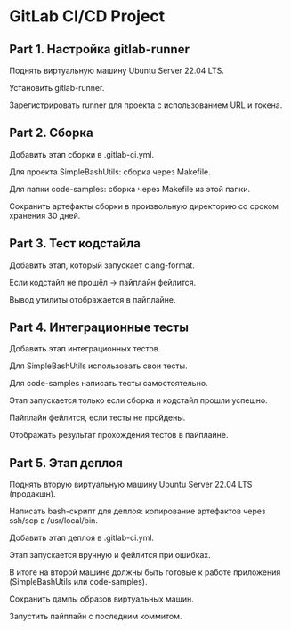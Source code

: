 # GitLab CI/CD Project
## Part 1. Настройка gitlab-runner

Поднять виртуальную машину Ubuntu Server 22.04 LTS.

Установить gitlab-runner.

Зарегистрировать runner для проекта с использованием URL и токена.

## Part 2. Сборка

Добавить этап сборки в .gitlab-ci.yml.

Для проекта SimpleBashUtils: сборка через Makefile.

Для папки code-samples: сборка через Makefile из этой папки.

Сохранить артефакты сборки в произвольную директорию со сроком хранения 30 дней.

## Part 3. Тест кодстайла

Добавить этап, который запускает clang-format.

Если кодстайл не прошёл → пайплайн фейлится.

Вывод утилиты отображается в пайплайне.

## Part 4. Интеграционные тесты

Добавить этап интеграционных тестов.

Для SimpleBashUtils использовать свои тесты.

Для code-samples написать тесты самостоятельно.

Этап запускается только если сборка и кодстайл прошли успешно.

Пайплайн фейлится, если тесты не пройдены.

Отображать результат прохождения тестов в пайплайне.

## Part 5. Этап деплоя

Поднять вторую виртуальную машину Ubuntu Server 22.04 LTS (продакшн).

Написать bash-скрипт для деплоя: копирование артефактов через ssh/scp в /usr/local/bin.

Добавить этап деплоя в .gitlab-ci.yml.

Этап запускается вручную и фейлится при ошибках.

В итоге на второй машине должны быть готовые к работе приложения (SimpleBashUtils или code-samples).

Сохранить дампы образов виртуальных машин.

Запустить пайплайн с последним коммитом.